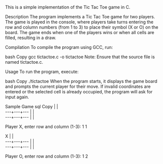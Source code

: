 This is a simple implementation of the Tic Tac Toe game in C.

Description
The program implements a Tic Tac Toe game for two players. The game is played in the console, where players take turns entering the row and column numbers (from 1 to 3) to place their symbol (X or O) on the board. The game ends when one of the players wins or when all cells are filled, resulting in a draw.

Compilation
To compile the program using GCC, run:

bash
Copy
gcc tictactoe.c -o tictactoe
Note: Ensure that the source file is named tictactoe.c.

Usage
To run the program, execute:

bash
Copy
./tictactoe
When the program starts, it displays the game board and prompts the current player for their move. If invalid coordinates are entered or the selected cell is already occupied, the program will ask for input again.

Sample Game
sql
Copy
   |   |   
---+---+---
   |   |   
---+---+---
   |   |   

Player X, enter row and column (1-3): 1 1

 X |   |   
---+---+---
   |   |   
---+---+---
   |   |   

Player O, enter row and column (1-3): 1 2
